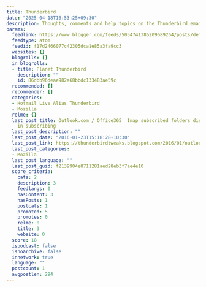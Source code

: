 ```yaml
---
title: Thunderbird
date: "2025-04-18T16:53:25+09:30"
description: Thoughts, comments and help topics on the Thunderbird email client
params:
  feedlink: https://www.blogger.com/feeds/5054741385209689264/posts/default/-/Mozilla
  feedtype: atom
  feedid: f17d2466077c42305dca1e85a3fa9cc3
  websites: {}
  blogrolls: []
  in_blogrolls:
  - title: Planet Thunderbird
    description: ""
    id: 86dbb96deae982a68bbdc133483ae59c
  recommended: []
  recommender: []
  categories:
  - Hotmail Live Alias Thunderbird
  - Mozilla
  relme: {}
  last_post_title: Outlook.com / Office365  Imap subscribed folders disappear, difficulty
    in subscribing
  last_post_description: ""
  last_post_date: "2016-01-23T15:18:28+10:30"
  last_post_link: https://thunderbirdtweaks.blogspot.com/2016/01/outlookcom-office365-imap-subscribed.html
  last_post_categories:
  - Mozilla
  last_post_language: ""
  last_post_guid: f2139904e8711281aed28eb3f7ae4e10
  score_criteria:
    cats: 2
    description: 3
    feedlangs: 0
    hasContent: 3
    hasPosts: 1
    postcats: 1
    promoted: 5
    promotes: 0
    relme: 0
    title: 3
    website: 0
  score: 18
  ispodcast: false
  isnoarchive: false
  innetwork: true
  language: ""
  postcount: 1
  avgpostlen: 294
---
```

